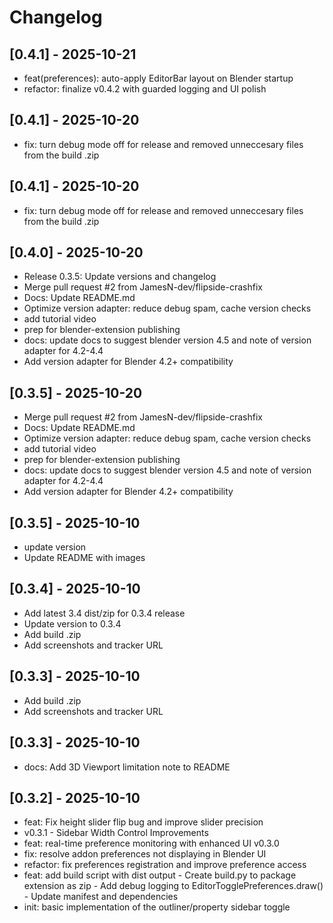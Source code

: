 # Changelog

## [0.4.1] - 2025-10-21

- feat(preferences): auto-apply EditorBar layout on Blender startup
- refactor: finalize v0.4.2 with guarded logging and UI polish


## [0.4.1] - 2025-10-20

- fix: turn debug mode off for release and removed unneccesary files from the build .zip


## [0.4.1] - 2025-10-20

- fix: turn debug mode off for release and removed unneccesary files from the build .zip


## [0.4.0] - 2025-10-20

- Release 0.3.5: Update versions and changelog
- Merge pull request #2 from JamesN-dev/flipside-crashfix
- Docs: Update README.md
- Optimize version adapter: reduce debug spam, cache version checks
- add tutorial video
- prep for blender-extension publishing
- docs: update docs to suggest blender version 4.5 and note of version adapter for 4.2-4.4
- Add version adapter for Blender 4.2+ compatibility


## [0.3.5] - 2025-10-20

- Merge pull request #2 from JamesN-dev/flipside-crashfix
- Docs: Update README.md
- Optimize version adapter: reduce debug spam, cache version checks
- add tutorial video
- prep for blender-extension publishing
- docs: update docs to suggest blender version 4.5 and note of version adapter for 4.2-4.4
- Add version adapter for Blender 4.2+ compatibility


## [0.3.5] - 2025-10-10

- update version
- Update README with images


## [0.3.4] - 2025-10-10

- Add latest 3.4 dist/zip for 0.3.4 release
- Update version to 0.3.4
- Add build .zip
- Add screenshots and tracker URL


## [0.3.3] - 2025-10-10

- Add build .zip
- Add screenshots and tracker URL


## [0.3.3] - 2025-10-10

- docs: Add 3D Viewport limitation note to README


## [0.3.2] - 2025-10-10

- feat: Fix height slider flip bug and improve slider precision
- v0.3.1 - Sidebar Width Control Improvements
- feat: real-time preference monitoring with enhanced UI v0.3.0
- fix: resolve addon preferences not displaying in Blender UI
- refactor: fix preferences registration and improve preference access
- feat: add build script with dist output - Create build.py to package extension as zip - Add debug logging to EditorTogglePreferences.draw() - Update manifest and dependencies
- init: basic implementation of the outliner/property sidebar toggle

